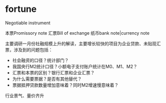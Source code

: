 # fortune

Negotiable instrument

本票Promissory note 汇票Bill of exchange 纸币bank note\|currency note

主要调研一月份社融规模上升的解读，主要增长较快的项目为企业贷款、未贴现汇票，涉及到的问题包括：

* 社会融资的口径？统计部门？
* 我国央行M2统计口径？小额电子支付账户统计在M0、M1、M2？ 
* 汇票和本票的区别？银行汇票和企业汇票？ 
* 为什么需要票据？是否有其他替代？ 
* 票据抵押贷款数量增加意味着？同时M2增速慢意味着？

行业景气、量价齐升









